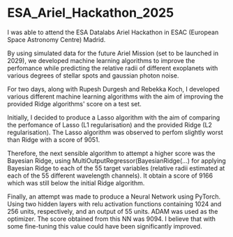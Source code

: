 # ESA_Ariel_Hackathon_2025

I was able to attend the ESA Datalabs Ariel Hackathon in ESAC (European Space Astronomy Centre) Madrid.

By using simulated data for the future Ariel Mission (set to be launched in 2029), we developed machine learning algorithms to improve the perfomance while predicting the relative radii of different exoplanets with various degrees of stellar spots and gaussian photon noise. 

For two days, along with Rupesh Durgesh and Rebekka Koch, I developed various different machine learning algorithms with the aim of improving the provided Ridge algorithms' score on a test set.

Initially, I decided to produce a Lasso algorithm with the aim of comparing the perfomance of Lasso (L1 regularisation) and the provided Ridge (L2 regularisation). The Lasso algorithm was observed to perfom slightly worst than Ridge with a score of 9051.

Therefore, the next sensible algorithm to attempt a higher score was the Bayesian Ridge, using MultiOutputRegressor(BayesianRidge(...) for applying Bayesian Ridge to each of the 55 target variables (relative radii estimated at each of the 55 different wavelength channels). It obtain a score of 9166 which was still below the initial Ridge algorithm.

Finally, an attempt was made to produce a Neural Network using PyTorch. Using two hidden layers with relu activation functions containing 1024 and 256 units, respectively, and an output of 55 units. ADAM was used as the optimizer. The score obtained from this NN was 9094. I believe that with some fine-tuning this value could have been significantly improved.
